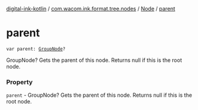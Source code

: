 [digital-ink-kotlin](../../index.md) / [com.wacom.ink.format.tree.nodes](../index.md) / [Node](index.md) / [parent](./parent.md)

# parent

`var parent: `[`GroupNode`](../../com.wacom.ink.format.tree.groups/-group-node/index.md)`?`

GroupNode? Gets the parent of this node. Returns null if this is the root node.

### Property

`parent` - GroupNode? Gets the parent of this node. Returns null if this is the root node.